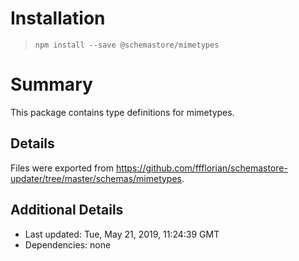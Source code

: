 # Installation
> `npm install --save @schemastore/mimetypes`

# Summary
This package contains type definitions for mimetypes.

## Details
Files were exported from https://github.com/ffflorian/schemastore-updater/tree/master/schemas/mimetypes.

## Additional Details
* Last updated: Tue, May 21, 2019, 11:24:39 GMT
* Dependencies: none
